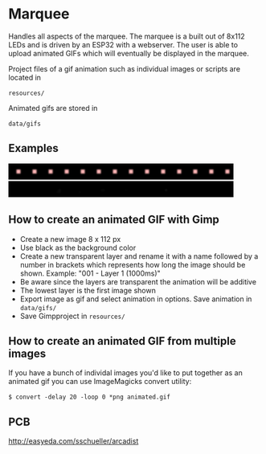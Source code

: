 # Marquee
Handles all aspects of the marquee. The marquee is a built out of 8x112 LEDs and is driven by an ESP32 with a webserver. The user is able to upload animated GIFs which will eventually be displayed in the marquee.

Project files of a gif animation such as individual images or scripts are located in
```
resources/
```
Animated gifs are stored in 
```
data/gifs
```
## Examples
<img src="data/gifs/pacman.gif" height="32">
<img src="data/gifs/the-arcadist.gif" height="32">

## How to create an animated GIF with Gimp
- Create a new image 8 x 112 px
- Use black as the background color
- Create a new transparent layer and rename it with a name followed by a number in brackets which represents how long the image should be shown. Example: "001 - Layer 1 (1000ms)"
- Be aware since the layers are transparent the animation will be additive
- The lowest layer is the first image shown
- Export image as gif and select animation in options. Save animation in `data/gifs/`
- Save Gimpproject in `resources/`

## How to create an animated GIF from multiple images
If you have a bunch of individal images you'd like to put together as an animated gif you can use ImageMagicks convert utility:
```
$ convert -delay 20 -loop 0 *png animated.gif
```

## PCB
http://easyeda.com/sschueller/arcadist